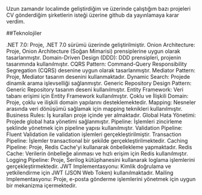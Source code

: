 Uzun zamandır localimde geliştirdiğim ve üzerinde çalıştığım bazı projeleri CV gönderdiğim şirketlerin isteği üzerine github da yayınlamaya karar verdim.

##Teknolojiler


.NET 7.0: Proje, .NET 7.0 sürümü üzerinde geliştirilmiştir.
Onion Architecture: Proje, Onion Architecture (Soğan Mimarisi) prensiplerine uygun olarak tasarlanmıştır.
Domain-Driven Design (DDD): DDD prensipleri, projenin tasarımında kullanılmıştır.
CQRS Pattern: Command-Query Responsibility Segregation (CQRS) desenine uygun olarak tasarlanmıştır.
Mediator Pattern: Proje, Mediator tasarım desenini kullanmaktadır.
Dynamic Search: Projede dinamik arama işlevselliği sağlanmıştır.
Generic Repository Design Pattern: Generic Repository tasarım deseni kullanılmıştır.
Entity Framework: Veri tabanı erişimi için Entity Framework kullanılmıştır.
Çoklu ve İlişkili Domain: Proje, çoklu ve ilişkili domain yapılarını desteklemektedir.
Mapping: Nesneler arasında veri dönüşümü sağlamak için mapping teknikleri kullanılmıştır.
Business Rules: İş kuralları proje içinde yer almaktadır.
Global Hata Yönetimi: Projede global hata yönetimi sağlanmıştır.
Pipeline: İşlemleri zincirleme şeklinde yönetmek için pipeline yapısı kullanılmıştır.
Validation Pipeline: Fluent Validation ile validation işlemleri gerçekleştirilmiştir.
Transaction Pipeline: İşlemler transactional bir şekilde gerçekleştirilmektedir.
Caching Pipeline: Proje, Redis Cache'yi kullanarak önbellekleme yapmaktadır.
Redis Cache: Verilerin önbelleğe alınması ve hızlı erişim için Redis kullanılmıştır.
Logging Pipeline: Proje, Serilog kütüphanesini kullanarak loglama işlemlerini gerçekleştirmektedir.
JWT Implementasyonu: Kimlik doğrulama ve yetkilendirme için JWT (JSON Web Token) kullanılmaktadır.
Mailing Implementasyonu: Proje, e-posta gönderme işlemlerini yönetmek için uygun bir mekanizma içermektedir.
